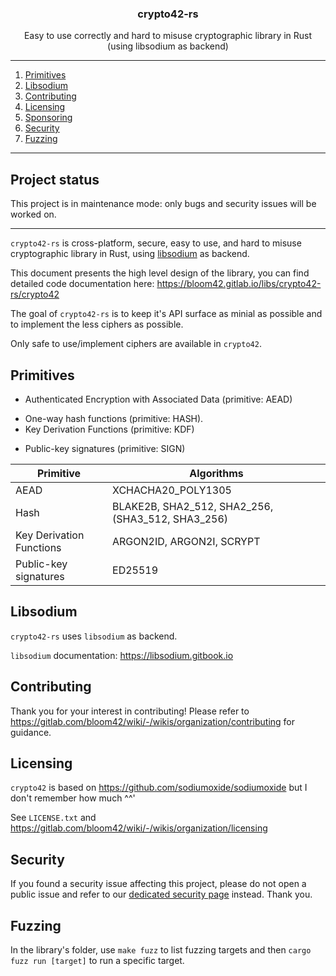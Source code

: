 <p align="center">
  <h3 align="center">crypto42-rs</h3>
  <p align="center">Easy to use correctly and hard to misuse cryptographic library in Rust (using libsodium as backend)</p>
</p>


--------

1. [Primitives](#primitives)
2. [Libsodium](#libsodium)
3. [Contributing](#contributing)
4. [Licensing](#licensing)
5. [Sponsoring](#sponsoring)
6. [Security](#security)
7. [Fuzzing](#fuzzing)

--------

## Project status

This project is in maintenance mode: only bugs and security issues will be worked on.


------------------------------------------------------------------


`crypto42-rs` is cross-platform, secure, easy to use, and hard to misuse cryptographic library in Rust,
using [libsodium](https://github.com/jedisct1/libsodium) as backend.

This document presents the high level design of the library, you can find detailed code documentation here: https://bloom42.gitlab.io/libs/crypto42-rs/crypto42

The goal of `crypto42-rs` is to keep it's API surface as minial as possible and to implement the less ciphers
as possible.

Only safe to use/implement ciphers are available in `crypto42`.


## Primitives

- Authenticated Encryption with Associated Data (primitive: AEAD)
<!-- - Streaming Authenticated Encryption with Associated Data (primitive: -->
<!-- Streaming AEAD) -->
- One-way hash functions (primitive: HASH).
- Key Derivation Functions (primitive: KDF)
<!-- - *deterministic* authenticated encryption with associated data (primitive: -->
<!-- Deterministic Aead) -->
<!-- - message authentication codes (primitive: MAC), -->
- Public-key signatures (primitive: SIGN)
<!-- - hybrid encryption (primitives: HybridEncrypt and HybridDecrypt). -->

| Primitive          | Algorithms                            |
| ------------------ | ----------------------------------------------- |
| AEAD               | XCHACHA20_POLY1305 |
| Hash               | BLAKE2B, SHA2_512, SHA2_256, (SHA3_512, SHA3_256) |
| Key Derivation Functions | ARGON2ID, ARGON2I, SCRYPT |
| Public-key signatures | ED25519 |

<!-- | Streaming AEAD     | XCHACHA20_POLY1305 | -->
<!-- | Hybrid Encryption  | ECIES with AEAD and HKDF                        | -->
<!-- | MAC                | HMAC-SHA2                                       | -->
<!-- | Deterministic AEAD | AES-SIV | -->



## Libsodium

`crypto42-rs` uses `libsodium` as backend.

`libsodium` documentation: https://libsodium.gitbook.io


## Contributing

Thank you for your interest in contributing! Please refer to
https://gitlab.com/bloom42/wiki/-/wikis/organization/contributing for guidance.


## Licensing

`crypto42` is based on https://github.com/sodiumoxide/sodiumoxide but I don't remember how much ^^'

See `LICENSE.txt` and https://gitlab.com/bloom42/wiki/-/wikis/organization/licensing


## Security

If you found a security issue affecting this project, please do not open a public issue and refer to our
[dedicated security page](https://bloom.sh/security) instead. Thank you.


## Fuzzing

In the library's folder, use `make fuzz` to list fuzzing targets and then `cargo fuzz run [target]`
to run a specific target.
